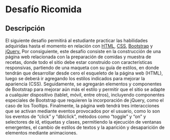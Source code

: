 # Desafío Ricomida
## Descripción

El siguiente desafío permitirá al estudiante practicar las habilidades adquiridas hasta el
momento en relación con [HTML](https://developer.mozilla.org/es/docs/Web/HTML), [CSS](https://developer.mozilla.org/es/docs/Web/CSS), [Bootstrap](https://getbootstrap.com/) y [jQuery.](https://jquery.com/) Por consiguiente, este desafío
consiste en la construcción de una página web relacionada con la preparación de comidas y
muestra de recetas, donde todo el sitio debe estar construido con características
responsivas, partiendo de una maqueta con su guía de estilos, en donde tendrán que
desarrollar desde cero el esqueleto de la página web (HTML), luego se deberá ir agregando
los estilos indicados para mejorar la apariencia (CSS). Seguidamente, se agregarán
elementos y componentes de Bootstrap para mejorar aún más el estilo y permitir que el sitio
se adapte a cualquier dispositivo (tablet, móvil, entre otros), incluyendo componentes
especiales de Bootstrap que requieren la incorporación de jQuery, como el caso de los
Tooltips.
Finalmente, la página web tendrá tres interacciones que se activan mediante eventos
provocados por el usuario, como lo son los eventos de “click” y “dblclick”, métodos como
“toggle” y “on” y selectores de id, etiquetas y clases, permitiendo la ejecución de ventanas
emergentes, el cambio de estilos de textos y la aparición y desaparición de elementos
mediante animaciones.
